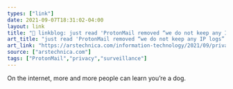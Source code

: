 ```yaml
---
types: ["link"]
date: 2021-09-07T18:31:02-04:00
layout: link
title: "🔗 linkblog: just read 'ProtonMail removed “we do not keep any IP logs” from its privacy policy | Ars Technica'"
art_title: "just read 'ProtonMail removed “we do not keep any IP logs” from its privacy policy | Ars Technica"
art_link: "https://arstechnica.com/information-technology/2021/09/privacy-focused-protonmail-provided-a-users-ip-address-to-authorities/"
source: ["arstechnica.com"]
tags: ["ProtonMail","privacy","surveillance"]
---
```

On the internet, more and more people can learn you’re a dog.
